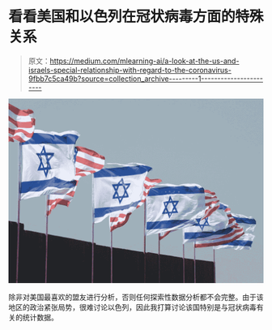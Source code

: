 # 看看美国和以色列在冠状病毒方面的特殊关系

> 原文：<https://medium.com/mlearning-ai/a-look-at-the-us-and-israels-special-relationship-with-regard-to-the-coronavirus-9fbb7c5ca49b?source=collection_archive---------1----------------------->

![](img/ee89b386dd03ce2a39501dad84fce049.png)

除非对美国最喜欢的盟友进行分析，否则任何探索性数据分析都不会完整。由于该地区的政治紧张局势，很难讨论以色列，因此我打算讨论该国特别是与冠状病毒有关的统计数据。